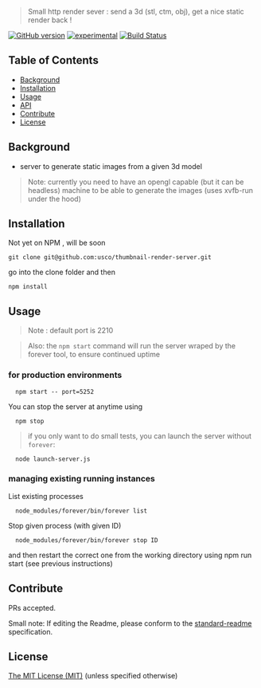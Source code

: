 > Small http render sever : send a 3d (stl, ctm, obj), get a nice static render back !

[![GitHub version](https://badge.fury.io/gh/usco%2Fthumbnail-render-server.svg)](https://badge.fury.io/gh/usco%2Fthumbnail-render-server)
[![experimental](http://badges.github.io/stability-badges/dist/experimental.svg)](http://github.com/badges/stability-badges)
[![Build Status](https://travis-ci.org/usco/thumbnail-render-server.svg)](https://travis-ci.org/usco/thumbnail-render-server)

## Table of Contents

- [Background](#background)
- [Installation](#installation)
- [Usage](#usage)
- [API](#api)
- [Contribute](#contribute)
- [License](#license)

## Background

- server to generate static images from a given 3d model

> Note: currently you need to have an opengl capable (but it can be headless) machine to be able
to generate the images (uses xvfb-run under the hood)

## Installation

Not yet on NPM , will be soon
```
git clone git@github.com:usco/thumbnail-render-server.git
```
go into the clone folder and then
```
npm install
```


## Usage


> Note : default port is 2210

> Also: the `npm start` command will run the server wraped by the forever tool, to ensure continued uptime

### for production environments

```
  npm start -- port=5252
```

You can stop the server at anytime using

```
  npm stop
```

> if you only want to do small tests, you can launch the server without `forever`:

```
  node launch-server.js
```

### managing existing running instances

List existing processes
```
  node_modules/forever/bin/forever list
```

Stop given process (with given ID)
```
  node_modules/forever/bin/forever stop ID
```

and then restart the correct one from the working directory using npm run start (see previous instructions)

## Contribute

PRs accepted.

Small note: If editing the Readme, please conform to the [standard-readme](https://github.com/RichardLitt/standard-readme) specification.


## License

[The MIT License (MIT)](https://github.com/usco/thumbnail-render-server/blob/master/LICENSE)
(unless specified otherwise)
